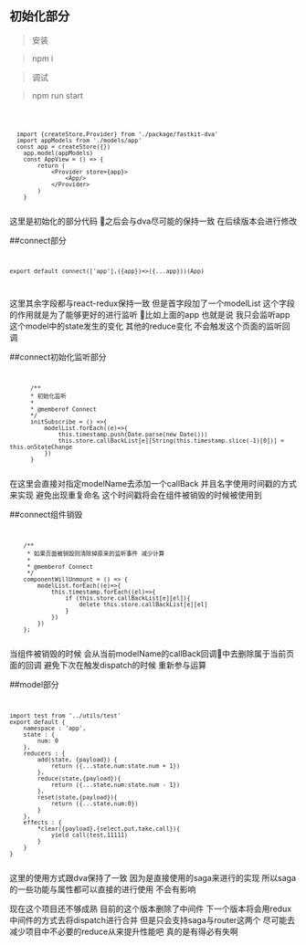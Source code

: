## 初始化部分

> 安装

> npm i 

> 调试

> npm run start

<code>

      import {createStore,Provider} from './package/fastkit-dva'
      import appModels from './models/app'
      const app = createStore({})
        app.model(appModels)
        const AppView = () => {
            return (
                <Provider store={app}>
                    <App/>
                </Provider>
            )
        }
</code>
这里是初始化的部分代码 之后会与dva尽可能的保持一致 在后续版本会进行修改

##connect部分
<code>

    export default connect(['app'],({app})=>({...app}))(App)
</code>

这里其余字段都与react-redux保持一致 但是首字段加了一个modelList
这个字段的作用就是为了能够更好的进行监听 比如上面的app
也就是说 我只会监听app这个model中的state发生的变化 其他的reduce变化 不会触发这个页面的监听回调

##connect初始化监听部分
<code>

          /**
          * 初始化监听
          * 
          * @memberof Connect
          */
          initSubscribe = () =>{
              modelList.forEach((e)=>{
                  this.timestamp.push(Date.parse(new Date()))
                  this.store.callBackList[e][String(this.timestamp.slice(-1)[0])] = this.onStateChange
              })
          }
</code>
在这里会直接对指定modelName去添加一个callBack 并且名字使用时间戳的方式来实现 避免出现重复命名
这个时间戳将会在组件被销毁的时候被使用到

##connect组件销毁
<code>

        /**
         * 如果页面被销毁则清除掉原来的监听事件 减少计算
         * 
         * @memberof Connect
         */
        componentWillUnmount = () => {
            modelList.forEach((e)=>{
                this.timestamp.forEach((el)=>{
                    if (this.store.callBackList[e][el]){
                        delete this.store.callBackList[e][el]
                    }
                })
            })
        };
</code>
当组件被销毁的时候 会从当前modelName的callBack回调中去删除属于当前页面的回调 避免下次在触发dispatch的时候 重新参与运算


##model部分
<code>

    import test from '../utils/test'
    export default {
        namespace : 'app',
        state : {
            num: 0
        },
        reducers : {
            add(state, {payload}) {
                return ({...state,num:state.num + 1})
            },
            reduce(state,{payload}){
                return ({...state,num:state.num - 1})
            },
            reset(state,{payload}){
                return ({...state,num:0})
            }
        },
        effects : {
            *clear({payload},{select,put,take,call}){
                yield call(test,11111)
            }
        }
    }
</code>
这里的使用方式跟dva保持了一致 因为是直接使用的saga来进行的实现 所以saga的一些功能与属性都可以直接的进行使用 不会有影响

现在这个项目还不够成熟 目前的这个版本删除了中间件 下一个版本将会用redux中间件的方式去将dispatch进行合并 但是只会支持saga与router这两个 尽可能去减少项目中不必要的reduce从来提升性能吧 真的是有得必有失啊
